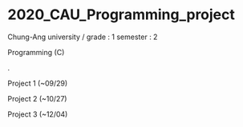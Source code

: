 # 2020_CAU_Programming_project

Chung-Ang university / grade : 1    semester : 2

Programming (C)

.

Project 1 (~09/29)

Project 2 (~10/27)

Project 3 (~12/04)
